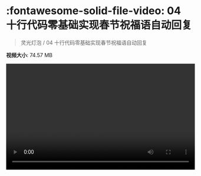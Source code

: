 # :fontawesome-solid-file-video: 04 十行代码零基础实现春节祝福语自动回复

> 灵光灯泡 / 04 十行代码零基础实现春节祝福语自动回复

**视频大小**: 74.57 MB

<video id="V-22d8bc6f1982309048e89e5bfe97e8d9" width="512" height="288" preload="none" playsinline webkit-playsinline></video>